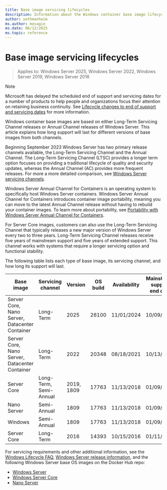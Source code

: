 ```yaml
---
title: Base image servicing lifecycles
description: Information about the Windows container base image lifecycle.
author: sethmanheim
ms.author: mosagie
ms.date: 06/12/2025
ms.topic: reference
---
```

# Base image servicing lifecycles

> Applies to: Windows Server 2025, Windows Server 2022, Windows Server 2019, Windows Server 2016

> [!NOTE]
> Microsoft has delayed the scheduled end of support and servicing dates for a number of products to help people and organizations focus their attention on retaining business continuity. See [Lifecycle changes to end of support and servicing dates](/lifecycle/announcements/lifecycle-changes-eos-servicing-dates) for more information.

Windows container base images are based on either Long-Term Servicing Channel releases or Annual Channel releases of Windows Server. This article explains how long support will last for different versions of base images from both channels.

Beginning September 2023 Windows Server has two primary release channels available, the Long-Term Servicing Channel and the Annual Channel. The Long-Term Servicing Channel (LTSC) provides a longer term option focuses on providing a traditional lifecycle of quality and security updates, whereas the Annual Channel (AC) provides more frequent releases. For more a more detailed comparison, see [Windows Server servicing channels](/windows-server/get-started/servicing-channels-comparison).

Windows Server Annual Channel for Containers is an operating system to specifically host Windows Server containers. Windows Server Annual Channel for Containers introduces container image portability, meaning you can move to the latest Annual Channel release without having to rebuild your container images. To learn more about portability, see [Portability with Windows Server Annual Channel for Containers](https://techcommunity.microsoft.com/t5/containers/portability-with-windows-server-annual-channel-for-containers/ba-p/3885911).

For Server Core images, customers can also use the Long-Term Servicing Channel that typically releases a new major version of Windows Server every two to three years. Long-Term Servicing Channel releases receive five years of mainstream support and five years of extended support. This channel works with systems that require a longer servicing option and functional stability.

The following table lists each type of base image, its servicing channel, and how long its support will last.

| Base image                                     | Servicing channel      | Version    | OS build | Availability | Mainstream support end date | Extended support date |
|------------------------------------------------|------------------------|------------|----------|--------------|-----------------------------|-----------------------|
| Server Core, Nano Server, Datacenter Container | Long-Term              | 2025       | 26100    | 11/01/2024   | 10/09/2029                  | 10/10/2034            |
| Server Core, Nano Server, Datacenter Container | Long-Term              | 2022       | 20348    | 08/18/2021   | 10/13/2026                  | 10/14/2031            |
| Server Core                                    | Long-Term, Semi-Annual | 2019, 1809 | 17763    | 11/13/2018   | 01/09/2024                  | 01/09/2029            |
| Nano Server                                    | Semi-Annual            | 1809       | 17763    | 11/13/2018   | 01/09/2024                  | 01/09/2029            |
| Windows                                        | Semi-Annual            | 1809       | 17763    | 11/13/2018   | 01/09/2024                  | 01/09/2029            |
| Server Core                                    | Long-Term              | 2016       | 14393    | 10/15/2016   | 01/11/2022                  | 01/11/2027            |

For servicing requirements and other additional information, see the [Windows Lifecycle FAQ](/lifecycle/faq/windows), [Windows Server release information](/windows-server/get-started/windows-server-release-info), and the following Windows Server base OS images on the Docker Hub repo:

- [Windows Server](https://hub.docker.com/r/microsoft/windows-server)
- [Windows Server Core](https://hub.docker.com/r/microsoft/windows-servercore)
- [Nano Server](https://hub.docker.com/r/microsoft/windows-nanoserver)
